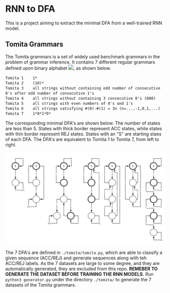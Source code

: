 # RNN to DFA

This is a project aiming to extract the minimal DFA from a well-trained RNN model.

## Tomita Grammars

The Tomita grammars is a set of widely used benchmark grammars in the problem of grammar inference. It contains 7 different regular grammars defined upon binary alphabet <img src="http://latex.codecogs.com/gif.latex?\Sigma=\{0,1\}" />, as shown below.

```
Tomita 1    1*
Tomita 2    (10)*
Tomita 3    all strings without containing odd number of consecutive 0's after odd number of consecutive 1's
Tomita 4    all strings without containing 3 consecutive 0's (000)
Tomita 5    all strings with even numbers of 0's and 1's
Tomita 6    all strings satisfying #(0)-#(1) = 3n (n=...,-1,0,1,...)
Tomita 7    1*0*1*0*
```

The corresponding minimal DFA's are shown below. The number of states are less than 5. States with thick border represent ACC states, while states with thin border represent REJ states. States with an "S" are starting staes of each DFA. The DFA's are equivalent to Tomita 1 to Tomita 7, from left to right.

![tomita grammars dfa](./images/TomitaDFA.jpg)

The 7 DFA's are defined in ```./tomita/tomita.py```, which are able to classify a given sequence (ACC/REJ) and generate sequences along with teh ACC/REJ labels. As the 7 datasets are large to some degree, and they are automatically generated, they are excluded from this repo. **REMEBER TO GENERATE THE DATASET BEFORE TRAINING THE RNN MODELS.** Run ```python3 generator.py``` under the directory ```./tomita/``` to generate the 7 datasets of the Tomita grammars. 